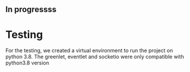 ## In progressss

# Testing

For the testing, we created a virtual environment to run the project on python 3.8. The greenlet, eventlet and socketio were only compatible with python3.8 version
